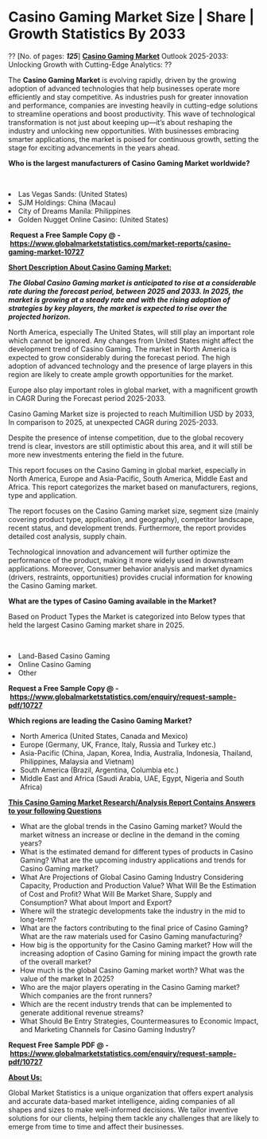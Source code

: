 <H1>Casino Gaming Market Size | Share | Growth Statistics By 2033</H1><p>?? [No. of pages:&nbsp;<strong><em>125</em></strong>]&nbsp;<strong><a href="https://www.globalmarketstatistics.com/market-reports/casino-gaming-market-10727">Casino Gaming&nbsp;Market</a></strong>&nbsp;Outlook 2025-2033: Unlocking Growth with Cutting-Edge Analytics: ??</p><p>The <strong>Casino Gaming Market</strong> is evolving rapidly, driven by the growing adoption of advanced technologies that help businesses operate more efficiently and stay competitive. As industries push for greater innovation and performance, companies are investing heavily in cutting-edge solutions to streamline operations and boost productivity. This wave of technological transformation is not just about keeping up&mdash;it&rsquo;s about reshaping the industry and unlocking new opportunities. With businesses embracing smarter applications, the market is poised for continuous growth, setting the stage for exciting advancements in the years ahead.</p><p><strong>Who is the largest manufacturers of Casino Gaming Market worldwide?</strong></p><p>&nbsp;<li>Las Vegas Sands: (United States)<li> SJM Holdings: China (Macau)<li> City of Dreams Manila: Philippines<li> Golden Nugget Online Casino: (United States)</p><p>&nbsp;<strong>Request a Free Sample Copy @ -&nbsp;<a href="https://www.globalmarketstatistics.com/market-reports/casino-gaming-market-10727">https://www.globalmarketstatistics.com/market-reports/casino-gaming-market-10727</a></strong></p><p><strong><u>Short Description About Casino Gaming Market:</u></strong></p><p><strong><em>The Global Casino Gaming market is anticipated to rise at a considerable rate during the forecast period, between 2025 and 2033. In 2025, the market is growing at a steady rate and with the rising adoption of strategies by key players, the market is expected to rise over the projected horizon.</em></strong></p><p>North America, especially The United States, will still play an important role which cannot be ignored. Any changes from United States might affect the development trend of Casino Gaming. The market in North America is expected to grow considerably during the forecast period. The high adoption of advanced technology and the presence of large players in this region are likely to create ample growth opportunities for the market.</p><p>Europe also play important roles in global market, with a magnificent growth in CAGR During the Forecast period 2025-2033.</p><p>Casino Gaming Market size is projected to reach Multimillion USD by 2033, In comparison to 2025, at unexpected CAGR during 2025-2033.</p><p>Despite the presence of intense competition, due to the global recovery trend is clear, investors are still optimistic about this area, and it will still be more new investments entering the field in the future.</p><p>This report focuses on the Casino Gaming in global market, especially in North America, Europe and Asia-Pacific, South America, Middle East and Africa. This report categorizes the market based on manufacturers, regions, type and application.</p><p>The report focuses on the Casino Gaming market size, segment size (mainly covering product type, application, and geography), competitor landscape, recent status, and development trends. Furthermore, the report provides detailed cost analysis, supply chain.</p><p>Technological innovation and advancement will further optimize the performance of the product, making it more widely used in downstream applications. Moreover, Consumer behavior analysis and market dynamics (drivers, restraints, opportunities) provides crucial information for knowing the Casino Gaming market.</p><p><strong>What are the types of Casino Gaming available in the Market?</strong></p><p>Based on Product Types the Market is categorized into Below types that held the largest Casino Gaming market share in 2025.</p><p>&nbsp;<li>Land-Based Casino Gaming<li> Online Casino Gaming<li> Other&nbsp;</p><p><strong>Request a Free Sample Copy @ -&nbsp;<a href="https://www.globalmarketstatistics.com/enquiry/request-sample-pdf/10727">https://www.globalmarketstatistics.com/enquiry/request-sample-pdf/10727</a></strong></p><p><strong>Which regions are leading the Casino Gaming Market?</strong></p><ul><li>North America (United States, Canada and Mexico)</li><li>Europe (Germany, UK, France, Italy, Russia and Turkey etc.)</li><li>Asia-Pacific (China, Japan, Korea, India, Australia, Indonesia, Thailand, Philippines, Malaysia and Vietnam)</li><li>South America (Brazil, Argentina, Columbia etc.)</li><li>Middle East and Africa (Saudi Arabia, UAE, Egypt, Nigeria and South Africa)</li></ul><p><strong><u>This Casino Gaming Market Research/Analysis Report Contains Answers to your following Questions</u></strong></p><ul><li>What are the global trends in the Casino Gaming market? Would the market witness an increase or decline in the demand in the coming years?</li><li>What is the estimated demand for different types of products in Casino Gaming? What are the upcoming industry applications and trends for Casino Gaming market?</li><li>What Are Projections of Global Casino Gaming Industry Considering Capacity, Production and Production Value? What Will Be the Estimation of Cost and Profit? What Will Be Market Share, Supply and Consumption? What about Import and Export?</li><li>Where will the strategic developments take the industry in the mid to long-term?</li><li>What are the factors contributing to the final price of Casino Gaming? What are the raw materials used for Casino Gaming manufacturing?</li><li>How big is the opportunity for the Casino Gaming market? How will the increasing adoption of Casino Gaming for mining impact the growth rate of the overall market?</li><li>How much is the global Casino Gaming market worth? What was the value of the market In 2025?</li><li>Who are the major players operating in the Casino Gaming market? Which companies are the front runners?</li><li>Which are the recent industry trends that can be implemented to generate additional revenue streams?</li><li>What Should Be Entry Strategies, Countermeasures to Economic Impact, and Marketing Channels for Casino Gaming Industry?</li></ul><p><strong>Request Free Sample PDF @ -&nbsp;<a href="https://www.globalmarketstatistics.com/enquiry/request-sample-pdf/10727">https://www.globalmarketstatistics.com/enquiry/request-sample-pdf/10727</a></strong></p><p><strong><u>About Us:</u></strong></p><p>Global Market Statistics&nbsp;is a unique organization that offers expert analysis and accurate data-based market intelligence, aiding companies of all shapes and sizes to make well-informed decisions. We tailor inventive solutions for our clients, helping them tackle any challenges that are likely to emerge from time to time and affect their businesses.</p>
